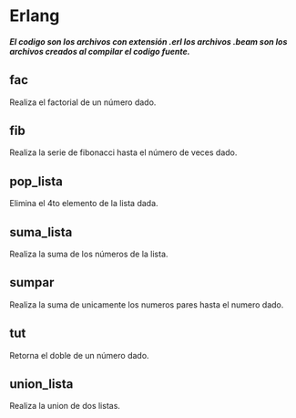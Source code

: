 # Erlang
##### *El codigo son los archivos con extensión .erl los archivos .beam son los archivos creados al compilar el codigo fuente.*

## fac

Realiza el factorial de un número dado.

## fib

Realiza la serie de fibonacci hasta el número de veces dado.

## pop_lista

Elimina el 4to elemento de la lista dada.

## suma_lista

Realiza la suma de los números de la lista.

## sumpar

Realiza la suma de unicamente los numeros pares hasta el numero dado.

## tut

Retorna el doble de un número dado.

## union_lista

Realiza la union de dos listas.
